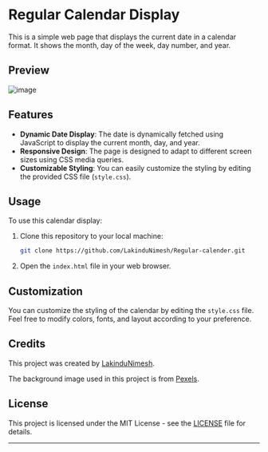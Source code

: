 # Regular Calendar Display

This is a simple web page that displays the current date in a calendar format. It shows the month, day of the week, day number, and year.

## Preview

![image](https://github.com/LakinduNimesh/Regular-calender/assets/149768006/c09eb089-a114-4633-abf9-8a503eee58b2)

## Features

- **Dynamic Date Display**: The date is dynamically fetched using JavaScript to display the current month, day, and year.
- **Responsive Design**: The page is designed to adapt to different screen sizes using CSS media queries.
- **Customizable Styling**: You can easily customize the styling by editing the provided CSS file (`style.css`).

## Usage

To use this calendar display:

1. Clone this repository to your local machine:

   ```bash
   git clone https://github.com/LakinduNimesh/Regular-calender.git
   ```

2. Open the `index.html` file in your web browser.

## Customization

You can customize the styling of the calendar by editing the `style.css` file. Feel free to modify colors, fonts, and layout according to your preference.

## Credits

This project was created by [LakinduNimesh](https://github.com/LakinduNimesh). 

The background image used in this project is from [Pexels](https://www.pexels.com/).

## License

This project is licensed under the MIT License - see the [LICENSE](LICENSE) file for details.

---

